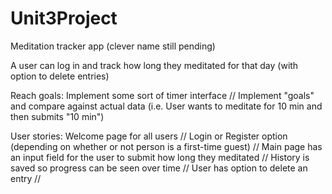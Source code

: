 # Unit3Project

Meditation tracker app (clever name still pending)

A user can log in and track how long they meditated for that day (with option to delete entries)

Reach goals: 
Implement some sort of timer interface //
Implement "goals" and compare against actual data (i.e. User wants to meditate for 10 min and then submits "10 min")

User stories:
Welcome page for all users //
Login or Register option (depending on whether or not person is a first-time guest) //
Main page has an input field for the user to submit how long they meditated  //
History is saved so progress can be seen over time //
User has option to delete an entry //
 
